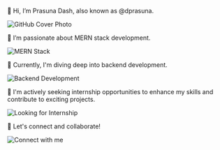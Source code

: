 👋 Hi, I’m Prasuna Dash, also known as @dprasuna.  

![GitHub Cover Photo](link_to_your_cover_photo_image)

👀 I’m passionate about MERN stack development.

![MERN Stack](link_to_mern_stack_image)

🌱 Currently, I'm diving deep into backend development.

![Backend Development](link_to_backend_image)

💼 I'm actively seeking internship opportunities to enhance my skills and contribute to exciting projects.

![Looking for Internship](link_to_internship_image)

🚀 Let's connect and collaborate!

![Connect with me](link_to_connect_image)

<!---
dprasuna/dprasuna is a ✨ special ✨ repository because its `README.md` (this file) appears on your GitHub profile.
You can click the Preview link to take a look at your changes.
--->
